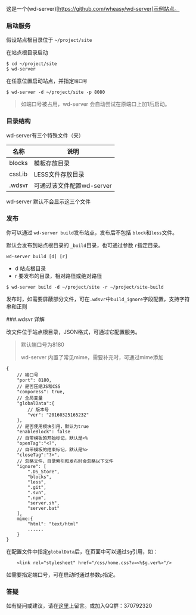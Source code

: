 这是一个(wd-server)[https://github.com/wheasy/wd-server]示例站点。

### 启动服务

假设站点根目录位于  `~/project/site`

在站点根目录启动

```
$ cd ~/project/site
$ wd-server
```

在任意位置启动站点，并指定`端口号`

```
$ wd-server -d ~/project/site -p 8080
```

>如端口号被占用，wd-server 会自动尝试在原端口上加1后启动。

### 目录结构
wd-server有三个特殊文件（夹）

名称|说明
----|----
blocks|  模板存放目录
cssLib|    LESS文件存放目录
.wdsvr   |可通过该文件配置wd-server

wd-server 默认不会显示这三个文件

### 发布
你可以通过 `wd-server build`发布站点，发布后不包括 `block`和`less`文件。

默认会发布到站点根目录的 `_build`目录，也可通过参数 `r`指定目录。

`wd-server build [d] [r]`

* d 站点根目录
* r 要发布的目录，相对路径或绝对路径

```
$ wd-server build -d ~/project/site -r ~/project/site-build
```

发布时，如需要屏蔽部分文件，可在`.wdsvr`中`build_ignore`字段配置，支持字符串和正则

###.wdsvr 详解

改文件位于站点根目录，JSON格式，可通过它配置服务。

>默认端口号为8180
>
>wd-server 内置了常见mime，需要补充时，可通过mime添加

```
{
    // 端口号
    "port": 8180,
    // 是否压缩JS和CSS
    "comporess": true,
    // 全局变量
    "globalData":{
        // 版本号
        "ver": "20160325165232"
    },
    // 是否使用模块引用，默认为true
    "enableBlock": false
    // 自带模板的开始标记，默认是<%
    "openTag":"<?",
    // 自带模板的结束标记，默认是%>
    "closeTag":"?>",
    // 忽略文件，目录索引和发布时会忽略以下文件
    "ignore": [
        ".DS_Store", 
        "blocks", 
        "less", 
        ".git", 
        ".svn", 
        ".npm", 
        "server.sh", 
        "server.bat"
    ],
    mime:{
        "html": "text/html"
        ......
    }
}
```

在配置文件中指定`globalData`后，在页面中可以通过`$g`引用，如：

```
    <link rel="stylesheet" href="/css/home.css?v=<%$g.ver%>"/>
```

如需要指定端口号，可在启动时通过参数`p`指定。

### 答疑
如有疑问或建议，请在[这里](https://github.com/wheasy/wd-server/issues)上留言。或加入QQ群：370792320


<!--
##其他

如果`wd-server`不能满足你的需求，请不必沮丧，还有一个叫[Astros](#)的项目，除了`wd-server`的功能，还具备自支持模块化开发、自动合并JS依赖、自动合成雪碧图和字体文件等功能。

-->